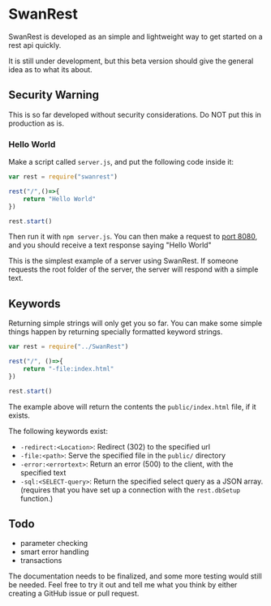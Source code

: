 # SwanRest
SwanRest is developed as an simple and lightweight way to get started on a rest api quickly.

It is still under development, but this beta version should give the general idea as to what its about.

## Security Warning
This is so far developed without security considerations. Do NOT put this in production as is.

### Hello World
Make a script called `server.js`, and put the following code inside it:
```javascript
var rest = require("swanrest")

rest("/",()=>{
    return "Hello World"
})

rest.start()
```

Then run it with `npm server.js`. You can then make a request to [port 8080](http://localhost:8080/), and you should receive a text response saying "Hello World"

This is the simplest example of  a server using SwanRest. If someone requests the root folder of the server, the server will respond with a simple text.

## Keywords

Returning simple strings will only get you so far. You can make some simple things happen by returning specially formatted keyword strings.

```javascript
var rest = require("../SwanRest")

rest("/", ()=>{
    return "-file:index.html"
})

rest.start()
```

The example above will return the contents the ```public/index.html``` file, if it exists.

The following keywords exist:
 - ```-redirect:<Location>```: Redirect (302) to the specified url
 - ```-file:<path>```: Serve the specified file in the ```public/``` directory
 - ```-error:<errortext>```: Return an error (500) to the client, with the specified text
 - ```-sql:<SELECT-query>```: Return the specified select query as a JSON array. (requires that you have set up a connection with the ```rest.dbSetup``` function.)

## Todo
 - parameter checking
 - smart error handling
 - transactions

The documentation needs to be finalized, and some more testing would still be needed. Feel free to try it out and tell me what you think by either creating a GitHub issue or pull request.
